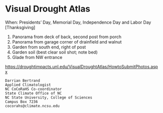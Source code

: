 # Visual Drought Atlas

When: Presidents’ Day, Memorial Day, Independence Day and Labor Day [Thanksgiving]

1. Panorama from deck of back, second post from porch
2. Panorama from garage corner of drainfield and walnut
3. Garden from south end, right of post
4. Garden soil (best clear soil shot; note bed)
5. Glade from NW entrance

<https://droughtimpacts.unl.edu/VisualDroughtAtlas/HowtoSubmitPhotos.aspx>

``` text
Darrian Bertrand
Applied Climatologist
NC CoCoRaHS Co-coordinator
State Climate Office of NC
NC State University, College of Sciences
Campus Box 7236
cocorahs@climate.ncsu.edu
```
